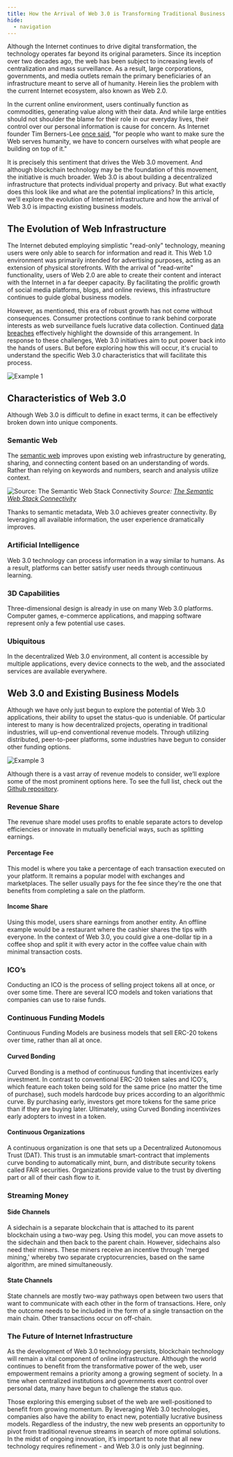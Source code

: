 ```yaml
---
title: How the Arrival of Web 3.0 is Transforming Traditional Business Models
hide:
  - navigation
---
```


Although the Internet continues to drive digital transformation, the technology operates far beyond its original parameters. Since its inception over two decades ago, the web has been subject to increasing levels of centralization and mass surveillance. As a result, large corporations, governments, and media outlets remain the primary beneficiaries of an infrastructure meant to serve all of humanity. Herein lies the problem with the current Internet ecosystem, also known as Web 2.0.

In the current online environment, users continually function as commodities, generating value along with their data. And while large entities should not shoulder the blame for their role in our everyday lives, their control over our personal information is cause for concern. As Internet founder Tim Berners-Lee [once said](https://www.vanityfair.com/news/2018/07/the-man-who-created-the-world-wide-web-has-some-regrets), "for people who want to make sure the Web serves humanity, we have to concern ourselves with what people are building on top of it."

It is precisely this sentiment that drives the Web 3.0 movement. And although blockchain technology may be the foundation of this movement, the initiative is much broader. Web 3.0 is about building a decentralized infrastructure that protects individual property and privacy. But what exactly does this look like and what are the potential implications? In this article, we'll explore the evolution of Internet infrastructure and how the arrival of Web 3.0 is impacting existing business models.

## The Evolution of Web Infrastructure

The Internet debuted employing simplistic "read-only" technology, meaning users were only able to search for information and read it. This Web 1.0 environment was primarily intended for advertising purposes, acting as an extension of physical storefronts. With the arrival of "read-write" functionality, users of Web 2.0 are able to create their content and interact with the Internet in a far deeper capacity. By facilitating the prolific growth of social media platforms, blogs, and online reviews, this infrastructure continues to guide global business models.

However, as mentioned, this era of robust growth has not come without consequences. Consumer protections continue to rank behind corporate interests as web surveillance fuels lucrative data collection. Continued [data breaches](https://www.nytimes.com/2018/08/01/technology/data-breaches.html) effectively highlight the downside of this arrangement. In response to these challenges, Web 3.0 initiatives aim to put power back into the hands of users. But before exploring how this will occur, it's crucial to understand the specific Web 3.0 characteristics that will facilitate this process.

![Example 1](/img/blog/how-the-arrival-of-web3/web3-example1.jpg)

## Characteristics of Web 3.0

Although Web 3.0 is difficult to define in exact terms, it can be effectively broken down into unique components.

### Semantic Web

The [semantic web](https://www.w3.org/standards/semanticweb/) improves upon existing web infrastructure by generating, sharing, and connecting content based on an understanding of words. Rather than relying on keywords and numbers, search and analysis utilize context.


![Source: The Semantic Web Stack
Connectivity](/img/blog/how-the-arrival-of-web3/web3-example2.jpg)
*Source: [The Semantic Web Stack
Connectivity](https://devopedia.org/semantic-web)*

Thanks to semantic metadata, Web 3.0 achieves greater connectivity. By leveraging all available information, the user experience dramatically improves.

### Artificial Intelligence

Web 3.0 technology can process information in a way similar to humans. As a result, platforms can better satisfy user needs through continuous learning.

### 3D Capabilities

Three-dimensional design is already in use on many Web 3.0 platforms. Computer games, e-commerce applications, and mapping software represent only a few potential use cases.

### Ubiquitous

In the decentralized Web 3.0 environment, all content is accessible by multiple applications, every device connects to the web, and the associated services are available everywhere.

## Web 3.0 and Existing Business Models

Although we have only just begun to explore the potential of Web 3.0 applications, their ability to upset the status-quo is undeniable. Of particular interest to many is how decentralized projects, operating in traditional industries, will up-end conventional revenue models. Through utilizing distributed, peer-to-peer platforms, some industries have begun to consider other funding options.

![Example 3](/img/blog/how-the-arrival-of-web3/web3-example3.jpg)

Although there is a vast array of revenue models to consider, we’ll explore some of the most prominent options here. To see the full list, check out the [Github repository](https://github.com/FEMBusinessModelsRing/web3_revenue_primitives/#revenue-share).

### Revenue Share

The revenue share model uses profits to enable separate actors to develop efficiencies or innovate in mutually beneficial ways, such as splitting earnings.

#### Percentage Fee

This model is where you take a percentage of each transaction executed on your platform. It remains a popular model with exchanges and marketplaces. The seller usually pays for the fee since they're the one that benefits from completing a sale on the platform.

#### Income Share

Using this model, users share earnings from another entity. An offline example would be a restaurant where the cashier shares the tips with everyone. In the context of Web 3.0, you could give a one-dollar tip in a coffee shop and split it with every actor in the coffee value chain with minimal transaction costs.

### ICO’s

Conducting an ICO is the process of selling project tokens all at once, or over some time. There are several ICO models and token variations that companies can use to raise funds.

### Continuous Funding Models

Continuous Funding Models are business models that sell ERC-20 tokens over time, rather than all at once.

#### Curved Bonding

Curved Bonding is a method of continuous funding that incentivizes early investment. In contrast to conventional ERC-20 token sales and ICO's, which feature each token being sold for the same price (no matter the time of purchase), such models hardcode buy prices according to an algorithmic curve. By purchasing early, investors get more tokens for the same price than if they are buying later. Ultimately, using Curved Bonding incentivizes early adopters to invest in a token.

#### Continuous Organizations

A continuous organization is one that sets up a Decentralized Autonomous Trust (DAT). This trust is an immutable smart-contract that implements curve bonding to automatically mint, burn, and distribute security tokens called FAIR securities. Organizations provide value to the trust by diverting part or all of their cash flow to it.

### Streaming Money

#### Side Channels

A sidechain is a separate blockchain that is attached to its parent blockchain using a two-way peg. Using this model, you can move assets to the sidechain and then back to the parent chain. However, sidechains also need their miners. These miners receive an incentive through 'merged mining,' whereby two separate cryptocurrencies, based on the same algorithm, are mined simultaneously.

#### State Channels

State channels are mostly two-way pathways open between two users that want to communicate with each other in the form of transactions. Here, only the outcome needs to be included in the form of a single transaction on the main chain. Other transactions occur on off-chain.

### The Future of Internet Infrastructure

As the development of Web 3.0 technology persists, blockchain technology will remain a vital component of online infrastructure. Although the world continues to benefit from the transformative power of the web, user empowerment remains a priority among a growing segment of society. In a time when centralized institutions and governments exert control over personal data, many have begun to challenge the status quo.

Those exploring this emerging subset of the web are well-positioned to benefit from growing momentum. By leveraging Web 3.0 technologies, companies also have the ability to enact new, potentially lucrative business models. Regardless of the industry, the new web presents an opportunity to pivot from traditional revenue streams in search of more optimal solutions. In the midst of ongoing innovation, it’s important to note that all new technology requires refinement - and Web 3.0 is only just beginning.
